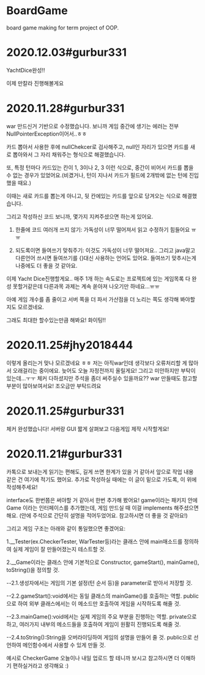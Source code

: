 # BoardGame
board game making for term project of OOP.

# 2020.12.03#gurbur331

YachtDice완성!!

이제 만칼라 진행해볼게요

# 2020.11.28#gurbur331

war 만드신거 기반으로 수정했습니다. 보니까 게임 중간에 생기는 에러는 전부 NullPointerException이어서..ㅎㅎ

카드 뽑아서 사용한 후에 nullChekcer로 검사해주고, null인 자리가 있으면 카드를 새로 뽑아와서 그 자리 채워주는 형식으로 해결했습니다.

또, 특정 턴마다 카드있는 칸이 1, 3이나 2, 3 이런 식으로, 중간이 비어서 카드를 뽑을 수 없는 경우가 있었어요.(비겼거나, 턴이 지나서 카드가 필드에 2개밖에 없는 턴에 진입했을 때요.)

이때는 새로 카드를 뽑는게 아니고, 뒷 칸에있는 카드를 앞으로 당겨오는 식으로 해결했습니다.

그리고 작성하신 코드 보니까, 몇가지 지켜주셨으면 하는게 있어요.

1. 한줄에 코드 여러개 쓰지 않기: 가독성이 너무 떨어져서 읽고 수정하기 힘들어요 ㅠㅠ

2. 되도록이면 들여쓰기 맞춰주기: 이것도 가독성이 너무 떨어져요.. 그리고 java말고 다른언어 쓰시면 들여쓰기를 {}대신 사용하는 언어도 있어요. 들여쓰기 맞추시는게 나중에도 더 좋을 것 같아요.

이제 Yacht Dice진행할게요.. 매주 1개 하는 속도로는 프로젝트에 있는 게임목록 다 완성 못할거같은데 다른과목 과제는 계속 쏟아져 나오기만 하네요...ㅠㅠ

아예 게임 개수를 좀 줄이고 서버 쪽을 더 파서 가산점을 더 노리는 쪽도 생각해 봐야할지도 모르겠네요.

그래도 최대한 할수있는만큼 해봐요! 화이팅!!

# 2020.11.25#jhy2018444

이렇게 올리는거 맞나 모르겠네요 ㅎㅎ 저는 아직war인데 생각보다 오류처리할 게 많아서 오래걸리는 중이에요. 늦어도 오늘 자정전까지 올릴게요!
그리고 미안하지만 부탁이 있는데...ㅜㅜ 체커 다하셨지만 주석을 좀더 써주실수 있을까요?? war 만들때도 참고할 부분이 많아보여서요! 조오금만 부탁드려요

# 2020.11.25#gurbur331

체커 완성했습니다! 서버랑 GUI 짧게 살펴보고 다음게임 제작 시작할게요!

# 2020.11.21#gurbur331

카톡으로 보내는게 읽기는 편해도, 길게 쓰면 한계가 있을 거 같아서 앞으로 작업 내용 같은 건 여기에 적기도 했어요. 추가로 작성하실 때에는 이 글이 밑으로 가도록, 이 위에 작성해주세요!

interface도 한번쯤은 써야할 거 같아서 한번 추가해 봤어요!
game이라는 패키지 안에 Game 이라는 인터페이스를 추가했는데, 게임 만드실 때 이걸 implements 해주셨으면 해요.
(안에 주석으로 간단히 설명을 적어두었어요. 참고하시면 더 좋을 것 같아요!)

그리고 게임 구조는 아래와 같이 통일했으면 좋겠어요:

1.__Tester(ex.CheckerTester, WarTester등)라는 클래스 안에 main매소드를 정의하여 실제 게임이 잘 만들어졌는지 테스트할 것.

2.__Game이라는 클래스 안에 기본적으로 Constructor, gameStart(), mainGame(), toString()을 정의할 것.

--2.1.생성자에서는 게임의 기본 설정(턴 순서 등)을 parameter로 받아서 저장할 것.
 
--2.2.gameStart():void에서는 동일 클래스의 mainGame()를 호출하는 역할. public으로 하여 외부 클래스에서는 이 메소드만 호출하여 게임을 시작하도록 해줄 것.
 
--2.3.mainGame():void에서는 실제 게임의 주요 부분을 진행하는 역할. private으로 하고, 여러가지 내부의 메소드들을 호출하여 게임이 원활히 진행되도록 해줄 것.
 
--2.4.toString():String을 오버라이딩하여 게임의 설명을 만들어 줄 것. public으로 선언하여 메인함수에서 사용할 수 있게 만들 것.

예시로 CheckerGame 오늘이나 내일 업로드 할 테니까 보시고 참고하시면 더 이해하기 편하실거라고 생각해요 :)
